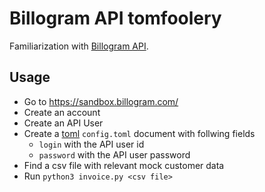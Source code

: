 # Billogram API tomfoolery

Familiarization with [Billogram API](https://billogram.com/documentation).

## Usage

- Go to https://sandbox.billogram.com/
- Create an account
- Create an API User
- Create a [toml](https://github.com/toml-lang/toml) `config.toml` document with follwing fields
	+ `login` with the API user id
	+ `password` with the API user password
- Find a csv file with relevant mock customer data
- Run `python3 invoice.py <csv file>`
